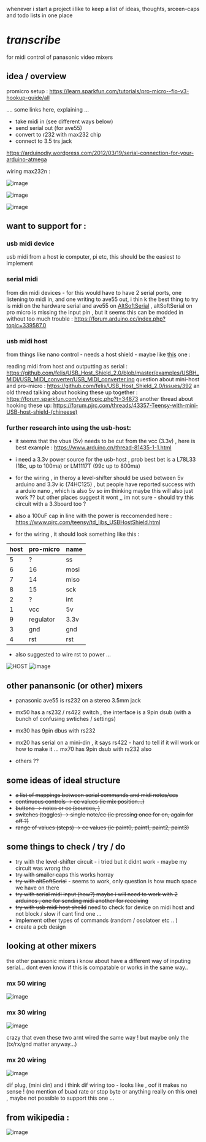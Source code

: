 whenever i start a project i like to keep a list of ideas, thoughts, srceen-caps and todo lists in one place

# _transcribe_
for midi control of panasonic video mixers

## idea / overview

promicro setup : https://learn.sparkfun.com/tutorials/pro-micro--fio-v3-hookup-guide/all

.... some links here, explaining ...

- take midi in (see different ways below)
- send serial out (for ave55)
- convert to r232 with max232 chip
- connect to 3.5 trs jack

https://arduinodiy.wordpress.com/2012/03/19/serial-connection-for-your-arduino-atmega

wiring max232n : 

![image](https://user-images.githubusercontent.com/12017938/71274322-665fc980-2354-11ea-928c-a6fc264001fb.png)

![image](https://user-images.githubusercontent.com/12017938/71275155-a030d000-2354-11ea-98e1-16ea6839eb72.png)

![image](https://user-images.githubusercontent.com/12017938/71278010-b6d82680-2356-11ea-99df-124c4aaaf7f1.png)

## want to support for : 

### usb midi device

usb midi from a host ie computer, pi etc, this should be the easiest to implement

### serial midi

from din midi devices - for this would have to have 2 serial ports, one listening to midi in, and one writing to ave55 out, i thin k the best thing to try is midi on the hardware serial and ave55 on [AltSoftSerial](https://www.pjrc.com/teensy/td_libs_AltSoftSerial.html) , altSoftSerial on pro micro is missing the input pin , but it seems this can be modded in without too much trouble : https://forum.arduino.cc/index.php?topic=339587.0

### usb midi host

from things like nano control - needs a host shield - maybe like [this](https://www.aliexpress.com/item/32942427334.html) one : 

reading midi from host and outputting as serial : https://github.com/felis/USB_Host_Shield_2.0/blob/master/examples/USBH_MIDI/USB_MIDI_converter/USB_MIDI_converter.ino
question about mini-host and pro-micro : https://github.com/felis/USB_Host_Shield_2.0/issues/392
an old thread talking about hooking these up together : https://forum.sparkfun.com/viewtopic.php?t=34873
another thread about hooking these up: https://forum.pjrc.com/threads/43357-Teensy-with-mini-USB-host-shield-(chineese)

### further research into using the usb-host:

- it seems that the vbus (5v) needs to be cut from the vcc (3.3v) , here is best example : https://www.arduino.cn/thread-81435-1-1.html
- i need a 3.3v power source for the usb-host , prob best bet is a L78L33 (18c, up to 100ma) or LM1117T (99c up to 800ma)
- for the wiring , in theroy a level-shifter should be used between 5v arduino and 3.3v ic (74HC125) , but people have reported success with a arduio nano , which is also 5v so im thinking maybe this will also just work ?? but other places suggest it wont ,, im not sure - should try this circuit with a 3.3board too ?
- also a 100uF cap in line with the power is reccomended here : https://www.pjrc.com/teensy/td_libs_USBHostShield.html

- for the wiring , it should look something like this :

host | pro-micro | name
--- | --- | ---
5 | ? | ss
6 | 16 | mosi
7 | 14 | miso
8 | 15 | sck
2 | ? | int
1 | vcc | 5v
9 | regulator | 3.3v
3 | gnd | gnd
4 | rst | rst

- also suggested to wire rst to power ... 

![HOST](https://user-images.githubusercontent.com/12017938/71743665-6a680d00-2e65-11ea-9b93-f5de6802a3c6.JPG)
![image](https://user-images.githubusercontent.com/12017938/71743326-933bd280-2e64-11ea-9e26-02f71ec2c89f.png)

## other panansonic (or other) mixers

- panasonic ave55 is rs232 on a stereo 3.5mm jack

- mx50 has a rs232 / rs422 switch , the interface is a 9pin dsub (with a bunch of confusing swtiches / settings)
- mx30 has 9pin dbus with rs232
- mx20 has serial on a mini-din , it says rs422 - hard to tell if it will work or how to make it ...
mx70 has 9pin dsub with rs232 also
- others ??

## some ideas of ideal structure

- ~~a list of mappings between serial commands and midi notes/ccs~~
- ~~continuous controls -> cc values (ie mix position...)~~
- ~~buttons -> notes or cc (sources, )~~
- ~~switches (toggles) -> single note/cc (ie pressing once for on, again for off ?)~~
- ~~range of values (steps) -> cc values (ie paint0, paint1, paint2, paint3)~~

## some things to check / try / do

- try with the level-shifter circuit - i tried but it didnt work - maybe my circuit was wrong tho
- ~~try with smaller caps~~ this works horray
- ~~try with altSoftSerial~~ - seems to work, only question is how much space we have on there
- ~~try with serial midi input (how?) maybe i will need to work with 2 arduinos , one for sending midi another for receiving~~
- ~~try with usb midi host sheild~~ need to check for device on midi host and not block / slow if cant find one ...
- implement other types of commands (random / osolatoer etc .. )
- create a pcb design

## looking at other  mixers

the other panasonic mixers i know about have a different way of inputing serial... dont even know if this is compatable or works in the same way..

### mx 50 wiring

![image](https://user-images.githubusercontent.com/12017938/72551825-f599c780-3895-11ea-9dfe-01caa6c28e96.png)

### mx 30 wiring

![image](https://user-images.githubusercontent.com/12017938/72551934-22e67580-3896-11ea-9557-71356cbbbd36.png)

crazy that even these two arnt wired the same way ! but maybe only the (tx/rx/gnd matter anyway...)

### mx 20 wiring

![image](https://user-images.githubusercontent.com/12017938/72552322-e6ffe000-3896-11ea-8446-043ce3df478d.png)

dif plug, (mini din) and i think dif wiring too - looks like , oof it makes no sense ! (no mention of buad rate or stop byte or anything really on this one) , maybe not possible to support this one ...

## from wikipedia :

![image](https://user-images.githubusercontent.com/12017938/72552976-32ff5480-3898-11ea-9528-21e9894f0128.png)
